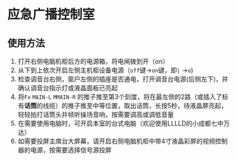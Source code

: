 # 应急广播控制室

## 使用方法

1. 打开右侧电脑机柜后方的电源箱，将电闸拨到开（on）
2. 从下到上依次开启左侧主机柜设备电源（`off`键→`on`键，即`|` →`o`)
3. 检查调音台右侧，窗户左侧的插座是否通电，打开调音台电源(后侧左下)，并确认调音台指示灯或液晶面板已亮起
4. 将`Fx`  `MAIN-L` `MMAIN-R` 的推子推至第3个刻度，将在最左侧的2路（或插入了标有**话筒**的线缆）的推子推至中等位置，取出话筒，长按5秒，待液晶屏亮起，轻轻拍打话筒头并倾听操场音响，按需要调高或调低音量
5. 在需要使用电脑时，可开启本室的台式电脑（欢迎使用LLLLD的小成都七中万达）
6. 如需要投屏主席台大屏幕，请开启右侧电脑机柜中带4寸液晶彩屏的视频控制器的电源，按需要选择信号源投屏
